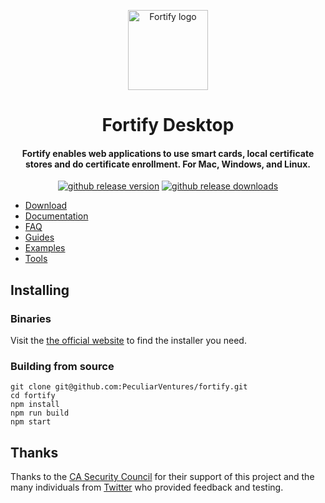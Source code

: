 <p align="center">
  <a href="https://fortifyapp.com/" rel="noopener" target="_blank"><img width="128" src="src/static/icons/tray/png/icon@16x.png" alt="Fortify logo"></a></p>
</p>

<h1 align="center">Fortify Desktop</h1>

<h4 align="center">Fortify enables web applications to use smart cards, local certificate stores and do certificate enrollment. For Mac, Windows, and Linux.</h4>

<p align="center">
  <a href="https://github.com/PeculiarVentures/fortify-web/releases"><img src="https://img.shields.io/github/v/release/PeculiarVentures/fortify-web.svg" alt="github release version"></a>
  <a href="https://github.com/PeculiarVentures/fortify-web/releases"><img src="https://img.shields.io/github/downloads/PeculiarVentures/fortify-web/total.svg" alt="github release downloads"></a>
</p>

- [Download](https://fortifyapp.com/#download)
- [Documentation](https://fortifyapp.com/docs/overview)
- [FAQ](https://fortifyapp.com/#faq)
- [Guides](https://fortifyapp.com/#guides)
- [Examples](https://fortifyapp.com/examples/certificate-enrollment)
- [Tools](https://tools.fortifyapp.com/)

## Installing

### Binaries

Visit the [the official website](https://fortifyapp.com/#download) to find the installer you need.

### Building from source

```
git clone git@github.com:PeculiarVentures/fortify.git
cd fortify
npm install
npm run build
npm start
```

## Thanks

Thanks to the [CA Security Council](https://casecurity.org/) for their support of this project and the many individuals from [Twitter](https://twitter.com/rmhrisk) who provided feedback and testing.
